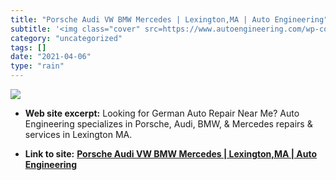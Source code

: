 ```yaml
---
title: "Porsche Audi VW BMW Mercedes | Lexington,MA | Auto Engineering"
subtitle: '<img class="cover" src=https://www.autoengineering.com/wp-content/uploads/2019/12/apr_logo_cmyk_red-...'
category: "uncategorized"
tags: []
date: "2021-04-06"
type: "rain"
---
```

<img class="cover" src=https://www.autoengineering.com/wp-content/uploads/2019/12/apr_logo_cmyk_red-300x60.png>



* **Web site excerpt:** Looking for German Auto Repair Near Me? Auto Engineering specializes in Porsche, Audi, BMW, & Mercedes repairs & services in Lexington MA.

* **Link to site:** **[Porsche Audi VW BMW Mercedes | Lexington,MA | Auto Engineering](https://www.autoengineering.com)**